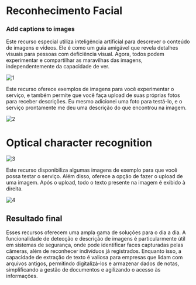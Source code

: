 # Reconhecimento Facial

### Add captions to images
Este recurso especial utiliza inteligência artificial para descrever o conteúdo de imagens e vídeos. Ele é como um guia amigável que revela detalhes visuais para pessoas com deficiência visual. Agora, todos podem experimentar e compartilhar as maravilhas das imagens, independentemente da capacidade de ver.

![1](https://github.com/user-attachments/assets/e6e339ac-2c02-428c-9c6a-7c2ee07c68c7)

Este recurso oferece exemplos de imagens para você experimentar o serviço, e também permite que você faça upload de suas próprias fotos para receber descrições. Eu mesmo adicionei uma foto para testá-lo, e o serviço prontamente me deu uma descrição do que encontrou na imagem.

![2](https://github.com/user-attachments/assets/4a0a1dee-e295-4b5a-a9b2-739be92c5b8f)

# Optical character recognition

![3](https://github.com/user-attachments/assets/31098060-5c48-4e83-8514-5a4029556f06)

Este recurso disponibiliza algumas imagens de exemplo para que você possa testar o serviço. Além disso, oferece a opção de fazer o upload de uma imagem. Após o upload, todo o texto presente na imagem é exibido à direita.

![4](https://github.com/user-attachments/assets/cb58aa3e-393b-4da7-bdb6-ff41cce884cc)

## Resultado final
Esses recursos oferecem uma ampla gama de soluções para o dia a dia. A funcionalidade de detecção e descrição de imagens é particularmente útil em sistemas de segurança, onde pode identificar faces capturadas pelas câmeras, além de reconhecer indivíduos já registrados. Enquanto isso, a capacidade de extração de texto é valiosa para empresas que lidam com arquivos antigos, permitindo digitalizá-los e armazenar dados de notas, simplificando a gestão de documentos e agilizando o acesso às informações.
